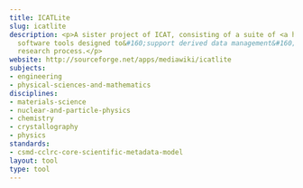 ```yaml
---
title: ICATLite
slug: icatlite
description: <p>A sister project of ICAT, consisting of a suite of <a href="../standards/csmd-cclrc-core-scientific-metadata-model.html">CSMD</a>-based
  software tools designed to&#160;support derived data management&#160;in the scientific
  research process.</p>
website: http://sourceforge.net/apps/mediawiki/icatlite
subjects:
- engineering
- physical-sciences-and-mathematics
disciplines:
- materials-science
- nuclear-and-particle-physics
- chemistry
- crystallography
- physics
standards:
- csmd-cclrc-core-scientific-metadata-model
layout: tool
type: tool
---
```


